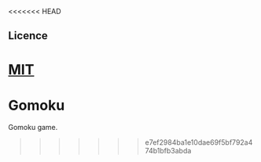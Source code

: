 <<<<<<< HEAD
## Licence
  [MIT](https://github.com/tcnksm/tool/blob/master/LICENCE)
=======
# Gomoku
Gomoku game.
>>>>>>> e7ef2984ba1e10dae69f5bf792a474b1bfb3abda
